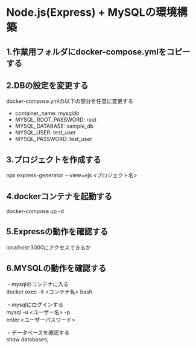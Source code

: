 # Node.js(Express) + MySQLの環境構築
## 1.作業用フォルダにdocker-compose.ymlをコピーする

## 2.DBの設定を変更する  
docker-compose.ymlの以下の部分を任意に変更する  
- container_name: mysqldb  
- MYSQL_ROOT_PASSWORD: root  
- MYSQL_DATABASE: sample_db  
- MYSQL_USER: test_user  
- MYSQL_PASSWORD: test_user  

## 3.プロジェクトを作成する  
npx express-generator --view=ejs <プロジェクト名>

## 4.dockerコンテナを起動する  
docker-compose up -d

## 5.Expressの動作を確認する  
localhost:3000にアクセスできるか

## 6.MYSQLの動作を確認する  
・mysqlのコンテナに入る  
docker exec -it <コンテナ名> bash

・mysqlにログインする  
mysql -u <ユーザー名> -p  
enter:<ユーザーパスワード>  

・データベースを確認する  
show databases;
